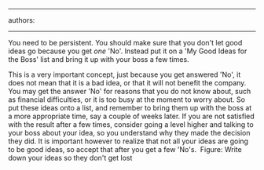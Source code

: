 

---
authors:

---




<span class='intro'> You need to be persistent. You should make sure that you don't let good ideas go because you get *one* 'No'. Instead put it on a 'My Good Ideas for the Boss' list and bring it up with your boss a few times. 
 </span>

This is a very important concept, just because you get answered 'No', it does not mean that it is a bad idea, or that it will not benefit the company. You may get the answer 'No' for reasons that you do not know about, such as financial difficulties, or it is too busy at the moment to worry about. So put these ideas onto a list, and remember to bring them up with the boss at a more appropriate time, say a couple of weeks later. If you are not satisfied with the result after a few times, consider going a level higher and talking to your boss about your idea, so you understand why they made the decision they did. It is important however to realize that not all your ideas are going to be good ideas, so accept that after you get a few 'No's. <img alt="" class="ms-rteCustom-FigureNormal" src="/Management/RulesToBeingSoftwareConsultants-DealingWithClients/PublishingImages/MyGoodIdeasExample.jpg" /> <span class="ms-rteCustom-FigureNormal">Figure&#58; Write down your ideas so they don't get lost</span> 



